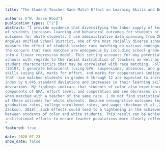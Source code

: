 ```yaml
---
title: "The Student-Teacher Race Match Effect on Learning Skills and Behavioral Outcomes"

authors: ["W. Jesse Wood"]
publication_types: ["2"]
abstract: "I provide evidence that diversifying the labor supply of teachers to better reflect the racial distribution
of students increases learning and behavioral outcomes for students of color without diminishing
outcomes for white students. I use administrative data spanning from 2008 to 2018 within the Los
Angeles Unified School District, one of the most racially diverse school districts in the country, to
measure the effect of student-teacher race matching on various noncognitive outcomes. I mitigate
the concern that race matches are endogenous by including school-grade and student fixed effects
into a linear regression model. This setting accounts for any potential sorting that occurs across
schools with regards to the racial distribution of teachers as well as any unobserved time invariant
student characteristics that may be correlated with race matching. Following the method of Jackson
(2018), I generate behavioral (using GPA, suspensions, absences, and grade retention) and learning
skills (using GPA, marks for effort, and marks for cooperation) indices for each student and find
that race matched students in grades 6 through 12 are expected to increase in their behavioral
index by 0.045 standard deviations and increases in their learning skills index by 0.022 standard
deviations. My findings indicate that students of color also experience increases in the individual
components of GPA, effort level, and cooperation and see decreases in suspensions and absenteeism
when matched with a teacher of the same race. I do not find statistically significant effects on any
of these outcomes for white students. Because noncognitive outcomes lead to higher high school
graduation rates, college enrollment rates, and wages (Heckman et al.,2013; Heckman et al., 2012;
Jackson, 2018), such effects could lead to a tightening in the achievement and wage gap found
between students of color and white students. This result can be achieved with an increase in
institutional efforts to ensure teacher populations more closely reflect that of their students.
"
featured: true

date: 2020-07-23
show_date: false
---
```


